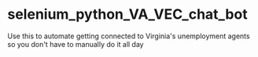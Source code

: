 # selenium_python_VA_VEC_chat_bot
Use this to automate getting connected to Virginia's unemployment agents so you don't have to manually do it all day
